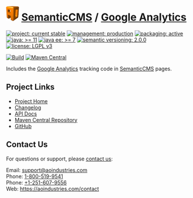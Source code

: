 # [<img src="ao-logo.png" alt="AO Logo" width="35" height="40">](https://github.com/aoindustries) [SemanticCMS](https://github.com/aoindustries/semanticcms) / [Google Analytics](https://github.com/aoindustries/semanticcms-google-analytics)

[![project: current stable](https://semanticcms.com/ao-badges/project-current-stable.svg)](https://aoindustries.com/life-cycle#project-current-stable)
[![management: production](https://semanticcms.com/ao-badges/management-production.svg)](https://aoindustries.com/life-cycle#management-production)
[![packaging: active](https://semanticcms.com/ao-badges/packaging-active.svg)](https://aoindustries.com/life-cycle#packaging-active)  
[![java: &gt;= 11](https://semanticcms.com/ao-badges/java-11.svg)](https://docs.oracle.com/en/java/javase/11/docs/api/)
[![java ee: &gt;= 7](https://semanticcms.com/ao-badges/javaee-7.svg)](https://docs.oracle.com/javaee/7/api/)
[![semantic versioning: 2.0.0](https://semanticcms.com/ao-badges/semver-2.0.0.svg)](http://semver.org/spec/v2.0.0.html)
[![license: LGPL v3](https://semanticcms.com/ao-badges/license-lgpl-3.0.svg)](https://www.gnu.org/licenses/lgpl-3.0)

[![Build](https://github.com/aoindustries/semanticcms-google-analytics/workflows/Build/badge.svg?branch=master)](https://github.com/aoindustries/semanticcms-google-analytics/actions?query=workflow%3ABuild)
[![Maven Central](https://maven-badges.herokuapp.com/maven-central/com.semanticcms/semanticcms-google-analytics/badge.svg)](https://maven-badges.herokuapp.com/maven-central/com.semanticcms/semanticcms-google-analytics)

Includes the [Google Analytics](https://analytics.google.com/) tracking code in [SemanticCMS](https://github.com/aoindustries/semanticcms) pages.

## Project Links
* [Project Home](https://semanticcms.com/google-analytics/)
* [Changelog](https://semanticcms.com/google-analytics/changelog)
* [API Docs](https://semanticcms.com/google-analytics/apidocs/)
* [Maven Central Repository](https://search.maven.org/artifact/com.semanticcms/semanticcms-google-analytics)
* [GitHub](https://github.com/aoindustries/semanticcms-google-analytics)

## Contact Us
For questions or support, please [contact us](https://aoindustries.com/contact):

Email: [support@aoindustries.com](mailto:support@aoindustries.com)  
Phone: [1-800-519-9541](tel:1-800-519-9541)  
Phone: [+1-251-607-9556](tel:+1-251-607-9556)  
Web: https://aoindustries.com/contact
